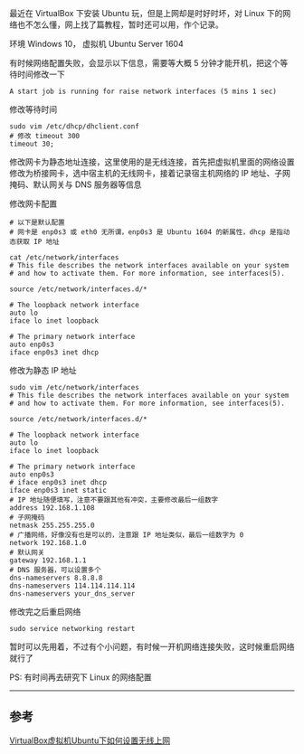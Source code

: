 <!-- title:VirtualBox 下 Ubuntu 设置上网 -->
<!-- keywords:Ubuntu -->

最近在 VirtualBox 下安装 Ubuntu 玩，但是上网却是时好时坏，对 Linux 下的网络也不怎么懂，网上找了篇教程，暂时还可以用，作个记录。

环境 Windows 10， 虚拟机 Ubuntu Server 1604

有时候网络配置失败，会显示以下信息，需要等大概 5 分钟才能开机，把这个等待时间修改一下

```
A start job is running for raise network interfaces (5 mins 1 sec)
```

修改等待时间

```shell
sudo vim /etc/dhcp/dhclient.conf
# 修改 timeout 300 
timeout 30;
```

修改网卡为静态地址连接，这里使用的是无线连接，首先把虚拟机里面的网络设置修改为桥接网卡，选中宿主机的无线网卡，接着记录宿主机网络的 IP 地址、子网掩码、默认网关与 DNS 服务器等信息

修改网卡配置

```shell
# 以下是默认配置
# 网卡是 enp0s3 或 eth0 无所谓，enp0s3 是 Ubuntu 1604 的新属性，dhcp 是指动态获取 IP 地址

cat /etc/network/interfaces
# This file describes the network interfaces available on your system
# and how to activate them. For more information, see interfaces(5).

source /etc/network/interfaces.d/*

# The loopback network interface
auto lo
iface lo inet loopback

# The primary network interface
auto enp0s3
iface enp0s3 inet dhcp
```

修改为静态 IP 地址

```shell
sudo vim /etc/network/interfaces
# This file describes the network interfaces available on your system
# and how to activate them. For more information, see interfaces(5).

source /etc/network/interfaces.d/*

# The loopback network interface
auto lo
iface lo inet loopback

# The primary network interface
auto enp0s3
# iface enp0s3 inet dhcp
iface enp0s3 inet static
# IP 地址随便填写，注意不要跟其他有冲突，主要修改最后一组数字
address 192.168.1.108
# 子网掩码
netmask 255.255.255.0
# 广播网络，好像没有也是可以的，注意跟 IP 地址类似，最后一组数字为 0
network 192.168.1.0
# 默认网关
gateway 192.168.1.1
# DNS 服务器，可以设置多个
dns-nameservers 8.8.8.8
dns-nameservers 114.114.114.114
dns-nameservers your_dns_server
```

修改完之后重启网络

```shell
sudo service networking restart
```

暂时可以先用着，不过有个小问题，有时候一开机网络连接失败，这时候重启网络就行了

PS: 有时间再去研究下 Linux 的网络配置

---

## 参考

[VirtualBox虚拟机Ubuntu下如何设置无线上网](http://www.linuxidc.com/Linux/2016-07/133301.htm)